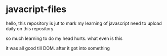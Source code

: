 # javacript-files

hello, this repository is jut to mark my learning of javascript
need to upload daily on this repository

so much learning to do my head hurts. what even is this

it was all good till DOM. after it got into something
